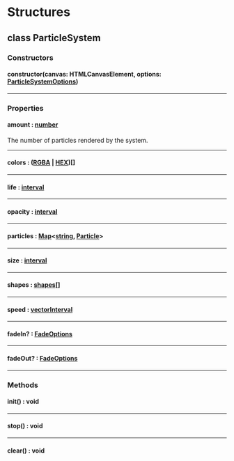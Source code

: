 # Structures

## class ParticleSystem

### Constructors

#### constructor(canvas: HTMLCanvasElement, options: [ParticleSystemOptions](../options/ParticleSystemOptions.md#interface-particle-system-options))

___

### Properties

#### amount : [number](https://developer.mozilla.org/en-US/docs/Web/JavaScript/Reference/Global_Objects/Number)

The number of particles rendered by the system.

***

#### colors : ([RGBA](RGBA.md#class-rgba) | [HEX](../structures/HEX.md#class-hex))[]

***

#### life : [interval](../types.md#type-interval)

***

#### opacity : [interval](../types.md#type-interval)

***

#### particles : [Map](https://developer.mozilla.org/en-US/docs/Web/JavaScript/Reference/Global_Objects/Map)&lt;[string](https://developer.mozilla.org/en-US/docs/Web/JavaScript/Reference/Global_Objects/String), [Particle](Particle.md#class-particle)&gt;

***

#### size : [interval](../types.md#type-interval)

***

#### shapes : [shapes](../types.md#type-shapes)[]

***

#### speed : [vectorInterval](../types.md#type-vectorinterval)

***

#### fadeIn? : [FadeOptions](../options/FadeOptions.md#interface-fadeoptions)

***

#### fadeOut? : [FadeOptions](../options/FadeOptions.md#interface-fadeoptions)

***

### Methods

#### init() : void

***

#### stop() : void

***

#### clear() : void